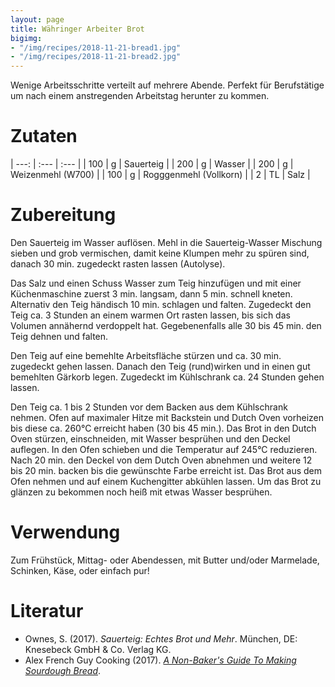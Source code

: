 ```yaml
---
layout: page
title: Währinger Arbeiter Brot
bigimg:
- "/img/recipes/2018-11-21-bread1.jpg"
- "/img/recipes/2018-11-21-bread2.jpg"
---
```


Wenige Arbeitsschritte verteilt auf mehrere Abende.
Perfekt für Berufstätige um nach einem anstregenden Arbeitstag herunter zu kommen.

# Zutaten

| ---: | :--- | :--- |
|  100 | g    | Sauerteig |
|  200 | g    | Wasser |
|  200 | g    | Weizenmehl (W700) |
|  100 | g    | Rogggenmehl (Vollkorn) |
|    2 | TL   | Salz |

# Zubereitung

Den Sauerteig im Wasser auflösen.
Mehl in die Sauerteig-Wasser Mischung sieben und grob vermischen, damit keine Klumpen mehr zu spüren sind, danach 30 min. zugedeckt rasten lassen (Autolyse).

Das Salz und einen Schuss Wasser zum Teig hinzufügen und mit einer Küchenmaschine zuerst 3 min. langsam, dann 5 min. schnell kneten.
Alternativ den Teig händisch 10 min. schlagen und falten.
Zugedeckt den Teig ca. 3 Stunden an einem warmen Ort rasten lassen, bis sich das Volumen annähernd verdoppelt hat.
Gegebenenfalls alle 30 bis 45 min. den Teig dehnen und falten.

Den Teig auf eine bemehlte Arbeitsfläche stürzen und ca. 30 min. zugedeckt gehen lassen.
Danach den Teig (rund)wirken und in einen gut bemehlten Gärkorb legen.
Zugedeckt im Kühlschrank ca. 24 Stunden gehen lassen.

Den Teig ca. 1 bis 2 Stunden vor dem Backen aus dem Kühlschrank nehmen.
Ofen auf maximaler Hitze mit Backstein und Dutch Oven vorheizen bis diese ca. 260°C erreicht haben (30 bis 45 min.).
Das Brot in den Dutch Oven stürzen, einschneiden, mit Wasser besprühen und den Deckel auflegen.
In den Ofen schieben und die Temperatur auf 245°C reduzieren.
Nach 20 min. den Deckel von dem Dutch Oven abnehmen und weitere 12 bis 20 min. backen bis die gewünschte Farbe erreicht ist.
Das Brot aus dem Ofen nehmen und auf einem Kuchengitter abkühlen lassen.
Um das Brot zu glänzen zu bekommen noch heiß mit etwas Wasser besprühen.

# Verwendung

Zum Frühstück, Mittag- oder Abendessen, mit Butter und/oder Marmelade, Schinken, Käse, oder einfach pur!

# Literatur

- Ownes, S. (2017). *Sauerteig: Echtes Brot und Mehr*. München, DE: Knesebeck GmbH & Co. Verlag KG.
- Alex French Guy Cooking (2017). *[A Non-Baker's Guide To Making Sourdough Bread](https://www.youtube.com/watch?v=APEavQg8rMw)*.
